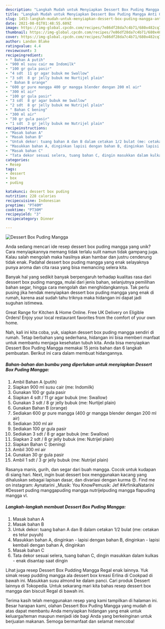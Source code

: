 ```yaml
---
description: "Langkah Mudah untuk Menyiapkan Dessert Box Puding Mangga Anti Gagal"
title: "Langkah Mudah untuk Menyiapkan Dessert Box Puding Mangga Anti Gagal"
slug: 1453-langkah-mudah-untuk-menyiapkan-dessert-box-puding-mangga-anti-gagal
date: 2021-08-01T01:48:55.609Z
image: https://img-global.cpcdn.com/recipes/7e86df28da7c4b71/680x482cq70/dessert-box-puding-mangga-foto-resep-utama.jpg
thumbnail: https://img-global.cpcdn.com/recipes/7e86df28da7c4b71/680x482cq70/dessert-box-puding-mangga-foto-resep-utama.jpg
cover: https://img-global.cpcdn.com/recipes/7e86df28da7c4b71/680x482cq70/dessert-box-puding-mangga-foto-resep-utama.jpg
author: Landon Blake
ratingvalue: 4.4
reviewcount: 3
recipeingredient:
- " Bahan A putih"
- "900 ml susu cair me Indomilk"
- "100 gr gula pasir"
- "4 sdt  11 gr agar bubuk me Swallow"
- "3 sdt  8 gr jelly bubuk me Nurtijel plain"
- " Bahan B orange"
- "600 gr pure mangga 400 gr mangga blender dengan 200 ml air"
- "300 ml air"
- "100 gr gula pasir"
- "3 sdt  8 gr agar bubuk me Swallow"
- "2 sdt  8 gr jelly bubuk me Nutrijel plain"
- " Bahan C bening"
- "300 ml air"
- "30 gr gula pasir"
- "1 sdt  3 gr jelly bubuk me Nutrijel plain"
recipeinstructions:
- "Masak bahan A"
- "Masak bahan B"
- "Untuk dekor: tuang bahan A dan B dalam cetakan 1/2 bulat (me: cetakan es telur puyuh)"
- "Masukkan bahan A, dinginkan lapisi dengan bahan B, dinginkan lapisi kembali dengan bahan A, dinginkan"
- "Masak bahan C"
- "Tata dekor sesuai selera, tuang bahan C, dingin masukkan dalam kulkas enak disantap saat dingin"
categories:
- Resep
tags:
- dessert
- box
- puding

katakunci: dessert box puding 
nutrition: 228 calories
recipecuisine: Indonesian
preptime: "PT40M"
cooktime: "PT30M"
recipeyield: "3"
recipecategory: Dinner

---
```



![Dessert Box Puding Mangga](https://img-global.cpcdn.com/recipes/7e86df28da7c4b71/680x482cq70/dessert-box-puding-mangga-foto-resep-utama.jpg)

Anda sedang mencari ide resep dessert box puding mangga yang unik? Cara menyiapkannya memang tidak terlalu sulit namun tidak gampang juga. Kalau salah mengolah maka hasilnya akan hambar dan justru cenderung tidak enak. Padahal dessert box puding mangga yang enak selayaknya punya aroma dan cita rasa yang bisa memancing selera kita.

Banyak hal yang sedikit banyak berpengaruh terhadap kualitas rasa dari dessert box puding mangga, mulai dari jenis bahan, selanjutnya pemilihan bahan segar, hingga cara mengolah dan menghidangkannya. Tak perlu pusing jika hendak menyiapkan dessert box puding mangga yang enak di rumah, karena asal sudah tahu triknya maka hidangan ini dapat jadi suguhan istimewa.

Great Range for Kitchen &amp; Home Online. Free UK Delivery on Eligible Orders! Enjoy your local restaurant favorites from the comfort of your own home.


Nah, kali ini kita coba, yuk, siapkan dessert box puding mangga sendiri di rumah. Tetap berbahan yang sederhana, hidangan ini bisa memberi manfaat untuk membantu menjaga kesehatan tubuh kita. Anda bisa menyiapkan Dessert Box Puding Mangga memakai 15 jenis bahan dan 6 langkah pembuatan. Berikut ini cara dalam membuat hidangannya.

<!--inarticleads1-->

##### Bahan-bahan dan bumbu yang diperlukan untuk menyiapkan Dessert Box Puding Mangga:

1. Ambil  Bahan A (putih)
1. Siapkan 900 ml susu cair (me: Indomilk)
1. Gunakan 100 gr gula pasir
1. Siapkan 4 sdt / 11 gr agar bubuk (me: Swallow)
1. Gunakan 3 sdt / 8 gr jelly bubuk (me: Nurtijel plain)
1. Gunakan  Bahan B (orange)
1. Sediakan 600 gr pure mangga (400 gr mangga blender dengan 200 ml air)
1. Sediakan 300 ml air
1. Sediakan 100 gr gula pasir
1. Sediakan 3 sdt / 8 gr agar bubuk (me: Swallow)
1. Siapkan 2 sdt / 8 gr jelly bubuk (me: Nutrijel plain)
1. Siapkan  Bahan C (bening)
1. Ambil 300 ml air
1. Gunakan 30 gr gula pasir
1. Ambil 1 sdt / 3 gr jelly bubuk (me: Nutrijel plain)


Rasanya manis, gurih, dan segar dari buah mangga. Cocok untuk kudapan di siang hari. Next, ingin buat dessert box menggunakan kacang yang dihaluskan sebagai lapisan dasar, dan divariasi dengan kurma 😍. Find me on instagram: Aynatarini _Musik: You KnowPemusik: Jef #ArfinikaNatarini #Dessert puding manggapuding mangga nutrijelpuding mangga flapuding mangga vl. 

<!--inarticleads2-->

##### Langkah-langkah membuat Dessert Box Puding Mangga:

1. Masak bahan A
1. Masak bahan B
1. Untuk dekor: tuang bahan A dan B dalam cetakan 1/2 bulat (me: cetakan es telur puyuh)
1. Masukkan bahan A, dinginkan - lapisi dengan bahan B, dinginkan - lapisi kembali dengan bahan A, dinginkan
1. Masak bahan C
1. Tata dekor sesuai selera, tuang bahan C, dingin masukkan dalam kulkas - enak disantap saat dingin


Lihat juga resep Dessert Box Pudding Mangga Regal enak lainnya. Yuk simak resep pudding mangga ala dessert box kreasi Erlina di Cookpad di bawah ini. Masukkan susu almond ke dalam panci. Cari produk Dessert lainnya di Tokopedia. Untuk sekarang mari kita bahas resep dessert box mangga dan biscuit Regal di bawah ini. 

Terima kasih telah menggunakan resep yang kami tampilkan di halaman ini. Besar harapan kami, olahan Dessert Box Puding Mangga yang mudah di atas dapat membantu Anda menyiapkan hidangan yang enak untuk keluarga/teman maupun menjadi ide bagi Anda yang berkeinginan untuk berjualan makanan. Semoga bermanfaat dan selamat mencoba!
